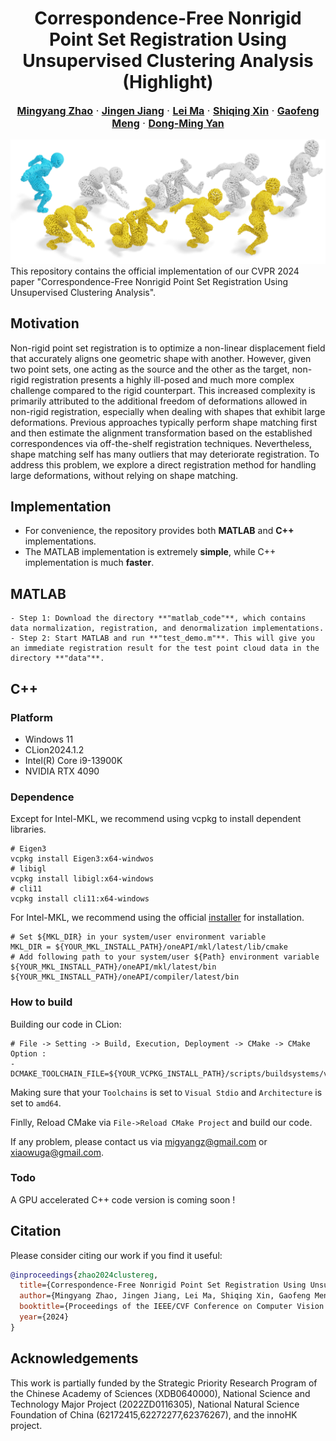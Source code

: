 <p align="center">
  <p align="center">
    <h1 align="center">Correspondence-Free Nonrigid Point Set Registration Using Unsupervised Clustering Analysis (Highlight)</h1>
  </p>
  <p align="center" style="font-size:16px">
    <a target="_blank" href="https://zikai1.github.io/"><strong>Mingyang Zhao</strong></a>
    ·
    <a target="_blank" href="https://xiaowuga.github.io/"><strong>Jingen Jiang</strong></a>
    ·
    <a target="_blank" href="https://www.ai.pku.edu.cn/info/1139/1341.htm"><strong>Lei Ma</strong></a>
    ·
    <a target="_blank" href="https://irc.cs.sdu.edu.cn/~shiqing/index.html"><strong>Shiqing Xin</strong></a>
    ·
    <a target="_blank" href="https://scholar.google.com/citations?user=5hti_r0AAAAJ"><strong>Gaofeng Meng</strong></a>
   ·
    <a target="_blank" href="https://sites.google.com/site/yandongming/"><strong>Dong-Ming Yan</strong></a>
  </p>




<!--<font size=15> Correspondence-Free Nonrigid Point Set Registration Using Unsupervised Clustering Analysis (Highlight) <font size=15>-->

![](./fig/CVPR_Teaser.jpg)
This repository contains the official implementation of our CVPR 2024 paper "Correspondence-Free Nonrigid Point Set Registration Using Unsupervised Clustering Analysis". 

## Motivation
Non-rigid point set registration is to optimize a non-linear displacement field that accurately aligns one geometric shape with another. However, given two point sets, one acting as the source and the other as the target, non-rigid registration presents a highly ill-posed and much more complex challenge compared to the rigid counterpart. This increased complexity is primarily attributed to the additional freedom of deformations allowed in non-rigid registration, especially when dealing with shapes that exhibit large deformations. Previous approaches typically perform shape matching first and then estimate the alignment transformation based on the established correspondences via off-the-shelf registration techniques. Nevertheless, shape matching self has many outliers that may deteriorate registration. To address this problem, we explore a direct registration method for handling large deformations, without relying on shape matching.

## Implementation
- For convenience, the repository provides both **MATLAB** and **C++** implementations. 
- The MATLAB implementation is extremely **simple**, while C++ implementation is much **faster**.



## MATLAB 
```
- Step 1: Download the directory **"matlab_code"**, which contains data normalization, registration, and denormalization implementations. 
- Step 2: Start MATLAB and run **"test_demo.m"**. This will give you an immediate registration result for the test point cloud data in the directory **"data"**. 
```
  


## C++
### Platform
- Windows 11
- CLion2024.1.2
- Intel(R) Core i9-13900K
- NVIDIA RTX 4090
### Dependence
Except for Intel-MKL, we recommend using vcpkg to install dependent libraries.
```shell
# Eigen3
vcpkg install Eigen3:x64-windwos
# libigl
vcpkg install libigl:x64-windows
# cli11
vcpkg install cli11:x64-windows
```
For Intel-MKL, we recommend using the official [installer](https://www.intel.com/content/www/us/en/developer/tools/oneapi/onemkl-download.html) for installation.
```shell
# Set ${MKL_DIR} in your system/user environment variable
MKL_DIR = ${YOUR_MKL_INSTALL_PATH}/oneAPI/mkl/latest/lib/cmake
# Add following path to your system/user ${Path} environment variable
${YOUR_MKL_INSTALL_PATH}/oneAPI/mkl/latest/bin
${YOUR_MKL_INSTALL_PATH}/oneAPI/compiler/latest/bin
```

### How to build 

Building our code in CLion:
```shell
# File -> Setting -> Build, Execution, Deployment -> CMake -> CMake Option :
-DCMAKE_TOOLCHAIN_FILE=${YOUR_VCPKG_INSTALL_PATH}/scripts/buildsystems/vcpkg.cmake
```
Making sure that your `Toolchains` is set to `Visual Stdio` and `Architecture` is set to `amd64`.

Finlly, Reload CMake via `File->Reload CMake Project` and build our code.

If any problem, please contact us via <migyangz@gmail.com> or <xiaowuga@gmail.com>.

### Todo 
A GPU accelerated C++ code version is coming soon !

## Citation
Please consider citing our work if you find it useful:

```bibtex
@inproceedings{zhao2024clustereg,
  title={Correspondence-Free Nonrigid Point Set Registration Using Unsupervised Clustering Analysis},
  author={Mingyang Zhao, Jingen Jiang, Lei Ma, Shiqing Xin, Gaofeng Meng, Dong-Ming Yan},
  booktitle={Proceedings of the IEEE/CVF Conference on Computer Vision and Pattern Recognition},
  year={2024}
}
```



## Acknowledgements
This work is partially funded by the Strategic Priority Research Program of the Chinese
Academy of Sciences (XDB0640000), National Science and Technology Major Project (2022ZD0116305), National Natural Science Foundation of China
(62172415,62272277,62376267), and the innoHK project.



